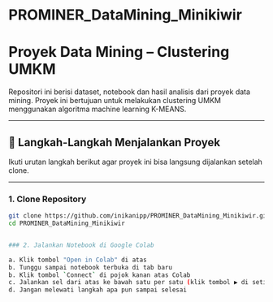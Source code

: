 # PROMINER_DataMining_Minikiwir

# Proyek Data Mining – Clustering UMKM

Repositori ini berisi dataset, notebook dan hasil analisis dari proyek data mining. Proyek ini bertujuan untuk melakukan clustering UMKM menggunakan algoritma machine learning K-MEANS.

---

## 🚀 Langkah-Langkah Menjalankan Proyek

Ikuti urutan langkah berikut agar proyek ini bisa langsung dijalankan setelah clone.

---

### 1. Clone Repository

```bash
git clone https://github.com/inikanipp/PROMINER_DataMining_Minikiwir.git
cd PROMINER_DataMining_Minikiwir


### 2. Jalankan Notebook di Google Colab

a. Klik tombol "Open in Colab" di atas
b. Tunggu sampai notebook terbuka di tab baru
b. Klik tombol `Connect` di pojok kanan atas Colab
c. Jalankan sel dari atas ke bawah satu per satu (klik tombol ▶️ di setiap sel atau tekan Shift + Enter)
d. Jangan melewati langkah apa pun sampai selesai